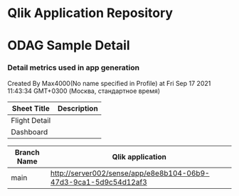 # Qlik Application Repository 
# ODAG Sample Detail
### Detail metrics used in app generation
Created By Max4000(No name specified in Profile) at Fri Sep 17 2021 11:43:34 GMT+0300 (Москва, стандартное время)




Sheet Title | Description
------------ | -------------
Flight Detail|
Dashboard|



Branch Name|Qlik application
---|---
main|[http://server002/sense/app/e8e8b104-06b9-47d3-9ca1-5d9c54d12af3](http://server002/sense/app/e8e8b104-06b9-47d3-9ca1-5d9c54d12af3)